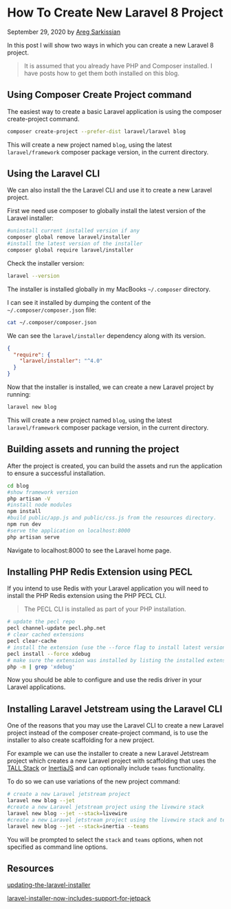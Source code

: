 # How To Create New Laravel 8 Project

September 29, 2020 by [Areg Sarkissian](https://aregsar.com/about)

In this post I will show two ways in which you can create a new Laravel 8 project.

> It is assumed that you already have PHP and Composer installed. I have posts how to get them both installed on this blog.

## Using Composer Create Project command

The easiest way to create a basic Laravel application is using the composer create-project command.

```bash
composer create-project --prefer-dist laravel/laravel blog
```

This will create a new project named `blog`, using the latest `laravel/framework` composer package version, in the current directory.

## Using the Laravel CLI

We can also install the the Laravel CLI and use it to create a new Laravel project.

First we need use composer to globally install the latest version of the Laravel installer:

```bash
#uninstall current installed version if any
composer global remove laravel/installer
#install the latest version of the installer
composer global require laravel/installer
```

Check the installer version:

```bash
laravel --version
```

The installer is installed globally in my MacBooks `~/.composer` directory.

I can see it installed by dumping the content of the `~/.composer/composer.json` file:

```bash
cat ~/.composer/composer.json
```

We can see the `laravel/installer` dependency along with its version.

```json
{
  "require": {
    "laravel/installer": "^4.0"
  }
}
```

Now that the installer is installed, we can create a new Laravel project by running:

```bash
laravel new blog
```

This will create a new project named `blog`, using the latest `laravel/framework` composer package version, in the current directory.

## Building assets and running the project

After the project is created, you can build the assets and run the application to ensure a successful installation.

```bash
cd blog
#show framework version
php artisan -V
#install node modules
npm install
#build public/app.js and public/css.js from the resources directory.
npm run dev
#serve the application on localhost:8000
php artisan serve
```

Navigate to localhost:8000 to see the Laravel home page.

## Installing PHP Redis Extension using PECL

If you intend to use Redis with your Laravel application you will need to install the PHP Redis extension using the PHP PECL CLI.

> The PECL CLI is installed as part of your PHP installation.

```bash
# update the pecl repo
pecl channel-update pecl.php.net
# clear cached extensions
pecl clear-cache
# install the extension (use the --force flag to install latest version even if the extension cache was not cleared)
pecl install --force xdebug
# make sure the extension was installed by listing the installed extensions filtered by xdebug
php -m | grep 'xdebug'
```

Now you should be able to configure and use the redis driver in your Laravel applications.

## Installing Laravel Jetstream using the Laravel CLI

One of the reasons that you may use the Laravel CLI to create a new Laravel project instead of the composer
create-project command, is to use the installer to also create scaffolding for a new project.

For example we can use the installer to create a new Laravel Jetstream project which creates a new Laravel project with
scaffolding that uses the [TALL Stack](https://tallstack.dev) or [InertiaJS](https://inertiajs.com) and can optionally
include `teams` functionality.

To do so we can use variations of the new project command:

```bash
# create a new Laravel jetstream project
laravel new blog --jet
#create a new Laravel jetstream project using the livewire stack
laravel new blog --jet --stack=livewire
#create a new Laravel jetstream project using the livewire stack and teams functionality
laravel new blog --jet --stack=inertia --teams
```

You will be prompted to select the `stack` and `teams` options, when not specified as command line options.

## Resources

[updating-the-laravel-installer](https://laravel-news.com/updating-the-laravel-installer)

[laravel-installer-now-includes-support-for-jetpack](https://laravel-news.com/laravel-installer-now-includes-support-for-jetpack)
